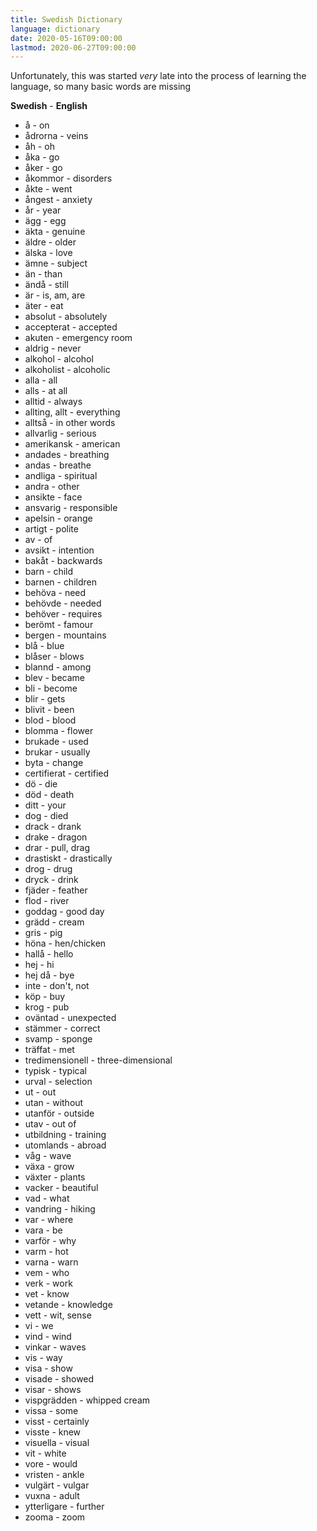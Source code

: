```yaml
---
title: Swedish Dictionary
language: dictionary
date: 2020-05-16T09:00:00
lastmod: 2020-06-27T09:00:00
---
```


Unfortunately, this was started *very* late into the process of learning the language, so many basic words are missing

**Swedish** - **English**
* &aring; - on
* &aring;drorna - veins
* &aring;h - oh
* &aring;ka - go
* &aring;ker - go
* &aring;kommor - disorders
* &aring;kte - went
* &aring;ngest - anxiety
* &aring;r - year
* &auml;gg - egg
* &auml;kta - genuine
* &auml;ldre - older
* &auml;lska - love
* &auml;mne - subject
* &auml;n - than
* &auml;nd&aring; - still
* &auml;r - is, am, are
* &auml;ter - eat
* absolut - absolutely
* accepterat - accepted
* akuten - emergency room
* aldrig - never
* alkohol - alcohol
* alkoholist - alcoholic
* alla - all
* alls - at all
* alltid - always
* allting, allt - everything
* allts&aring; - in other words
* allvarlig - serious
* amerikansk - american
* andades - breathing
* andas - breathe
* andliga - spiritual
* andra - other
* ansikte - face
* ansvarig - responsible
* apelsin - orange
* artigt - polite
* av - of
* avsikt - intention
* bak&aring;t - backwards
* barn - child
* barnen - children
* beh&ouml;va - need
* beh&ouml;vde - needed
* beh&ouml;ver - requires
* ber&ouml;mt - famour
* bergen - mountains
* bl&aring; - blue
* bl&aring;ser - blows
* blannd - among
* blev - became
* bli - become
* blir - gets
* blivit - been
* blod - blood
* blomma - flower
* brukade - used
* brukar - usually
* byta - change
* certifierat - certified
* d&ouml; - die
* d&ouml;d - death
* ditt - your
* dog - died
* drack - drank
* drake - dragon
* drar - pull, drag
* drastiskt - drastically
* drog - drug
* dryck - drink
* fj&auml;der - feather
* flod - river
* goddag - good day
* gr&auml;dd - cream
* gris - pig
* h&ouml;na - hen/chicken
* hall&aring; - hello
* hej - hi
* hej d&aring; - bye
* inte - don't, not
* k&ouml;p - buy
* krog - pub
* ov&auml;ntad - unexpected
* st&auml;mmer - correct
* svamp - sponge
* tr&auml;ffat - met
* tredimensionell - three-dimensional
* typisk - typical
* urval - selection
* ut - out
* utan - without
* utanf&ouml;r - outside
* utav - out of
* utbildning - training
* utomlands - abroad
* v&aring;g - wave
* v&auml;xa - grow
* v&auml;xter - plants
* vacker - beautiful
* vad - what
* vandring - hiking
* var - where
* vara - be
* varf&ouml;r - why
* varm - hot
* varna - warn
* vem - who
* verk - work
* vet - know
* vetande - knowledge
* vett - wit, sense
* vi - we
* vind - wind
* vinkar - waves
* vis - way
* visa - show
* visade - showed
* visar - shows
* vispgr&auml;dden - whipped cream
* vissa - some
* visst - certainly
* visste - knew
* visuella - visual
* vit - white
* vore - would
* vristen - ankle
* vulg&auml;rt - vulgar
* vuxna - adult
* ytterligare - further
* zooma - zoom

